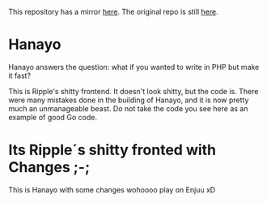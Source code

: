This repository has a mirror [here](https://github.com/osuripple/hanayo). The original repo is still [here](https://zxq.co/ripple/hanayo).

# Hanayo

Hanayo answers the question: what if you wanted to write in PHP but make it fast?

This is Ripple's shitty frontend. It doesn't look shitty, but the code is. There were many mistakes done in the building of Hanayo, and it is now pretty much an unmanageable beast. Do not take the code you see here as an example of good Go code.

# Its Ripple´s shitty fronted with Changes ;-;

This is Hanayo with some changes wohoooo play on Enjuu xD
